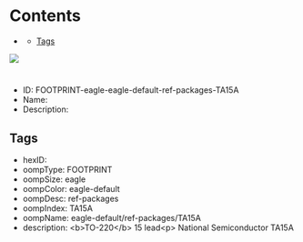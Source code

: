 



Contents
========

* [](#)
	* [Tags](#tags)
  
![][im]
# 

- ID: FOOTPRINT-eagle-eagle-default-ref-packages-TA15A
- Name: 
- Description: 

## Tags

- hexID: 
- oompType: FOOTPRINT
- oompSize: eagle
- oompColor: eagle-default
- oompDesc: ref-packages
- oompIndex: TA15A
- oompName: eagle-default/ref-packages/TA15A
- description: &lt;b&gt;TO-220&lt;/b&gt; 15 lead&lt;p&gt;&#xD;
National Semiconductor TA15A



[im]: image.png

